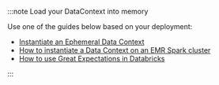 :::note Load your DataContext into memory

Use one of the guides below based on your deployment:

- [Instantiate an Ephemeral Data Context](/docs/guides/setup/configuring_data_contexts/instantiating_data_contexts/instantiate_data_context)
- [How to instantiate a Data Context on an EMR Spark cluster](../../../deployment_patterns/how_to_instantiate_a_data_context_on_an_emr_spark_cluster.md)
- [How to use Great Expectations in Databricks](../../../tutorials/getting_started/how_to_use_great_expectations_in_databricks.md)

:::
